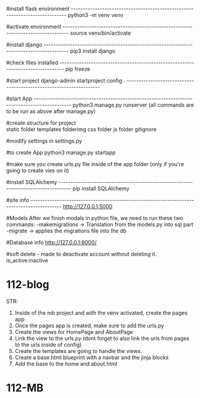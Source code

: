 #install flask environment ----------------------------------------------------------------------------
python3 -m venv venv

#activate environment --------------------------------------------------------------------------------
source venv/bin/activate

#install django ----------------------------------------------------------------------------------------
pip3 install django

#check files installed --------------------------------------------------------------------------------
pip freeze

#start project
django-admin startproject config . -------------------------------------------------------------------

#start App ---------------------------------------------------------------------------------------------
python3 manage.py runserver
(all commands are to be run as above after manage.py)

#create structure for project  
 static folder
templates folderimg
css folder
js folder
gitignore

#modify settings in settings.py

#to create App
python3 manage.py startapp <name of app>

#make sure you create urls.py file inside of the app folder (only if you're going to create vies on it)

#install SQLAlchemy -----------------------------------------------------------------------------------
pip install SQLAlchemy

#site info -------------------------------------------------------------------------------------------
http://127.0.0.1:5000

#Models
After we finish modals in python file, we need to run these two commands:
-makemigrations -> Translation from the models.py into sql part
-migrate -> applies the migrations file into the db

#Database info
http://127.0.0.1:8000/

#soft delete - made to deactivate account without deleting it.
is_active:inactive

# 112-blog

STR:

1. Inside of the mb project and with the venv activated, create the pages app
2. Once the pages app is created, make sure to add the urls.py
3. Create the views for HomePage and AboutPage
4. Link the view to the urls.py (dont forget to also link the urls from pages to the urls inside of config)
5. Create the templates are going to handle the views.
6. Create a base.html blueprint with a navbar and the jinja blocks
7. Add the base to the home and about.html

# 112-MB
